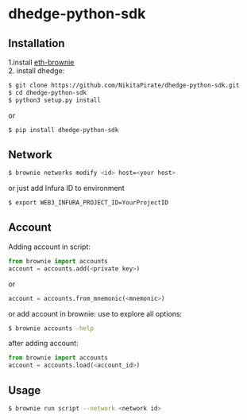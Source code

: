 # dhedge-python-sdk


## Installation
1.install [eth-brownie](https://github.com/eth-brownie/brownie) \
2. install dhedge:
```bash
$ git clone https://github.com/NikitaPirate/dhedge-python-sdk.git
$ cd dhedge-python-sdk
$ python3 setup.py install
```
or
```bash
$ pip install dhedge-python-sdk
```


## Network

```bash
$ brownie networks modify <id> host=<your host>
```
or just add Infura ID to environment
```bash
$ export WEB3_INFURA_PROJECT_ID=YourProjectID
```

## Account
Adding account in script:
```python
from brownie import accounts
account = accounts.add(<private key>)
```
or
```python
account = accounts.from_mnemonic(<mnemonic>)
```

or add account in brownie:
use to explore all options:
```bash
$ brownie accounts -help
```
after adding account:
```python
from brownie import accounts
account = accounts.load(<account_id>)
```

## Usage

```bash
$ brownie run script --network <network id>
```
